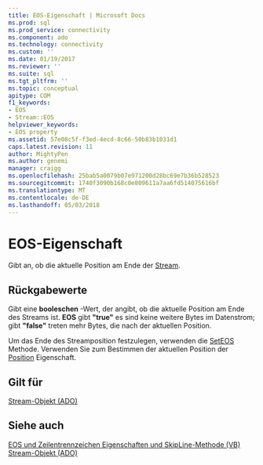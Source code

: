 ```yaml
---
title: EOS-Eigenschaft | Microsoft Docs
ms.prod: sql
ms.prod_service: connectivity
ms.component: ado
ms.technology: connectivity
ms.custom: ''
ms.date: 01/19/2017
ms.reviewer: ''
ms.suite: sql
ms.tgt_pltfrm: ''
ms.topic: conceptual
apitype: COM
f1_keywords:
- EOS
- Stream::EOS
helpviewer_keywords:
- EOS property
ms.assetid: 57e08c5f-f3ed-4ecd-8c66-50b83b1031d1
caps.latest.revision: 11
author: MightyPen
ms.author: genemi
manager: craigg
ms.openlocfilehash: 25bab5a0079b07e971200d28bc69e7b36b528523
ms.sourcegitcommit: 1740f3090b168c0e809611a7aa6fd514075616bf
ms.translationtype: MT
ms.contentlocale: de-DE
ms.lasthandoff: 05/03/2018
---
```

# <a name="eos-property"></a>EOS-Eigenschaft
Gibt an, ob die aktuelle Position am Ende der [Stream](../../../ado/reference/ado-api/stream-object-ado.md).  
  
## <a name="return-values"></a>Rückgabewerte  
 Gibt eine **booleschen** -Wert, der angibt, ob die aktuelle Position am Ende des Streams ist. **EOS** gibt **"true"** es sind keine weitere Bytes im Datenstrom; gibt **"false"** treten mehr Bytes, die nach der aktuellen Position.  
  
 Um das Ende des Streamposition festzulegen, verwenden die [SetEOS](../../../ado/reference/ado-api/seteos-method.md) Methode. Verwenden Sie zum Bestimmen der aktuellen Position der [Position](../../../ado/reference/ado-api/position-property-ado.md) Eigenschaft.  
  
## <a name="applies-to"></a>Gilt für  
 [Stream-Objekt (ADO)](../../../ado/reference/ado-api/stream-object-ado.md)  
  
## <a name="see-also"></a>Siehe auch  
 [EOS und Zeilentrennzeichen Eigenschaften und SkipLine-Methode (VB)](../../../ado/reference/ado-api/eos-and-lineseparator-properties-and-skipline-method-example-vb.md)   
 [Stream-Objekt (ADO)](../../../ado/reference/ado-api/stream-object-ado.md)
